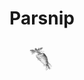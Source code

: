 <h1 align="center">Parsnip
  <p align="center">
  <img src="/Parsnip.jpg" height="42" width="42">
</p>
